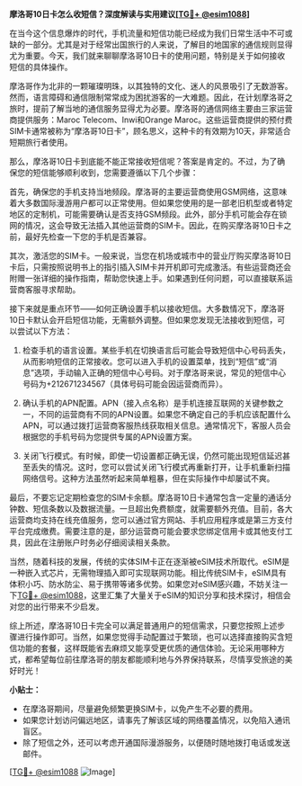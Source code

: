 **摩洛哥10日卡怎么收短信？深度解读与实用建议[[TG💪+ @esim1088](https://t.me/s/esim1088)]**

在当今这个信息爆炸的时代，手机流量和短信功能已经成为我们日常生活中不可或缺的一部分。尤其是对于经常出国旅行的人来说，了解目的地国家的通信规则显得尤为重要。今天，我们就来聊聊摩洛哥10日卡的使用问题，特别是关于如何接收短信的具体操作。

摩洛哥作为北非的一颗璀璨明珠，以其独特的文化、迷人的风景吸引了无数游客。然而，语言障碍和通信限制常常成为困扰游客的一大难题。因此，在计划摩洛哥之旅时，提前了解当地的通信服务显得尤为必要。摩洛哥的通信网络主要由三家运营商提供服务：Maroc Telecom、Inwi和Orange Maroc。这些运营商提供的预付费SIM卡通常被称为“摩洛哥10日卡”，顾名思义，这种卡的有效期为10天，非常适合短期旅行者使用。

那么，摩洛哥10日卡到底能不能正常接收短信呢？答案是肯定的。不过，为了确保您的短信能够顺利收到，您需要遵循以下几个步骤：

首先，确保您的手机支持当地频段。摩洛哥的主要运营商使用GSM网络，这意味着大多数国际漫游用户都可以正常使用。但如果您使用的是一部老旧机型或者特定地区的定制机，可能需要确认是否支持GSM频段。此外，部分手机可能会存在锁网的情况，这会导致无法插入其他运营商的SIM卡。因此，在购买摩洛哥10日卡之前，最好先检查一下您的手机是否兼容。

其次，激活您的SIM卡。一般来说，当您在机场或城市中的营业厅购买摩洛哥10日卡后，只需按照说明书上的指引插入SIM卡并开机即可完成激活。有些运营商还会附赠一张详细的操作指南，帮助您快速上手。如果遇到任何问题，可以直接联系运营商客服寻求帮助。

接下来就是重点环节——如何正确设置手机以接收短信。大多数情况下，摩洛哥10日卡默认会开启短信功能，无需额外调整。但如果您发现无法接收到短信，可以尝试以下方法：

1. 检查手机的语言设置。某些手机在切换语言后可能会导致短信中心号码丢失，从而影响短信的正常接收。您可以进入手机的设置菜单，找到“短信”或“消息”选项，手动输入正确的短信中心号码。对于摩洛哥来说，常见的短信中心号码为+212671234567（具体号码可能会因运营商而异）。
   
2. 确认手机的APN配置。APN（接入点名称）是手机连接互联网的关键参数之一，不同的运营商有不同的APN设置。如果您不确定自己的手机应该配置什么APN，可以通过拨打运营商客服热线获取相关信息。通常情况下，客服人员会根据您的手机号码为您提供专属的APN设置方案。

3. 关闭飞行模式。有时候，即使一切设置都正确无误，仍然可能出现短信延迟甚至丢失的情况。这时，您可以尝试关闭飞行模式再重新打开，让手机重新扫描网络信号。这种方法虽然听起来简单粗暴，但在实际操作中却屡试不爽。

最后，不要忘记定期检查您的SIM卡余额。摩洛哥10日卡通常包含一定量的通话分钟数、短信条数以及数据流量。一旦超出免费额度，就需要额外充值。目前，各大运营商均支持在线充值服务，您可以通过官方网站、手机应用程序或是第三方支付平台完成缴费。需要注意的是，部分运营商可能会要求您绑定信用卡或其他支付工具，因此在注册账户时务必仔细阅读相关条款。

当然，随着科技的发展，传统的实体SIM卡正在逐渐被eSIM技术所取代。eSIM是一种嵌入式芯片，无需物理插入即可实现联网功能。相比传统SIM卡，eSIM具有体积小巧、防水防尘、易于携带等诸多优势。如果您对eSIM感兴趣，不妨关注一下[TG💪+ @esim1088](https://t.me/s/esim1088)，这里汇集了大量关于eSIM的知识分享和技术探讨，相信会对您的出行带来不少启发。

综上所述，摩洛哥10日卡完全可以满足普通用户的短信需求，只要您按照上述步骤进行操作即可。当然，如果您觉得手动配置过于繁琐，也可以选择直接购买含短信功能的套餐，这样既能省去麻烦又能享受更优质的通信体验。无论采用哪种方式，都希望每位前往摩洛哥的朋友都能顺利地与外界保持联系，尽情享受旅途的美好时光！

**小贴士：**
- 在摩洛哥期间，尽量避免频繁更换SIM卡，以免产生不必要的费用。
- 如果您计划访问偏远地区，请事先了解该区域的网络覆盖情况，以免陷入通讯盲区。
- 除了短信之外，还可以考虑开通国际漫游服务，以便随时随地拨打电话或发送邮件。

[[TG💪+ @esim1088](https://t.me/s/esim1088) ![Image](https://i.postimg.cc/4NQfJmqS/Snipaste-2025-05-13-00-14-12.png)]